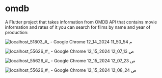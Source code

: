 # omdb

A  Flutter project that takes information from OMDB API that contains movie information and rates of it  you can search for films by name and year of production:


![‪localhost_51803_#_ - Google Chrome‬ 12_14_2024 11_50_54 م](https://github.com/user-attachments/assets/5d272698-e965-4352-9e39-f492de0d0b87)

![‪localhost_55626_#_ - Google Chrome‬ 12_15_2024 12_07_13 ص](https://github.com/user-attachments/assets/1d855a4c-32d4-4ed4-943c-09ebd639979b)

![‪localhost_55626_#_ - Google Chrome‬ 12_15_2024 12_07_23 ص](https://github.com/user-attachments/assets/e93c22e2-42a0-4b4e-994f-7d827047a877)

![‪localhost_55626_#_ - Google Chrome‬ 12_15_2024 12_08_24 ص](https://github.com/user-attachments/assets/fc1b9b2b-e255-4c2f-86a8-ab6887ce6252)
